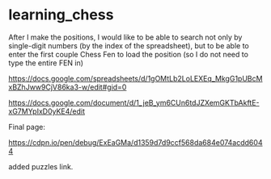 # learning_chess

After I make the positions, I would like to be able to search not only by single-digit numbers (by the index of the spreadsheet), but to be able to enter the first couple Chess Fen to load the position (so I do not need to type the entire FEN in)

https://docs.google.com/spreadsheets/d/1gOMtLb2LoLEXEq_MkgG1pUBcMxBZhJww9CjV86ka3-w/edit#gid=0

https://docs.google.com/document/d/1_jeB_ym6CUn6tdJZXemGKTbAkftE-xG7MYpIxD0yKE4/edit


Final page: 

https://cdpn.io/pen/debug/ExEaGMa/d1359d7d9ccf568da684e074acdd6044



added puzzles link.
